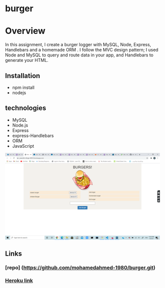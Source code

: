 # burger

# Overview

In this assignment, I create a burger logger with MySQL, Node, Express, Handlebars and a homemade ORM . I follow the MVC design pattern; I used Node and MySQL to query and route data in your app, and Handlebars to generate your HTML.

## Installation

- npm install
- nodejs

## technologies

- MySQL
- Node.js
- Express
- express-Handlebars
- ORM
- JavaScript

![web image](public\assets\img\web.png)

## Links

### [repo] (https://github.com/mohamedahmed-1980/burger.git)

### [Heroku link](https://peaceful-refuge-28533.herokuapp.com/)
